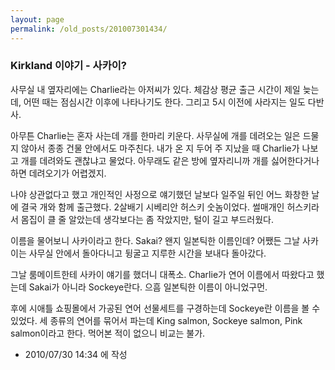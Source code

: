 ```yaml
---
layout: page
permalink: /old_posts/201007301434/
---
```


### Kirkland 이야기 - 사카이?

사무실 내 옆자리에는 Charlie라는 아저씨가 있다. 체감상 평균 출근 시간이 제일 늦는데, 어떤 때는 점심시간 이후에 나타나기도 한다. 그리고 5시 이전에 사라지는 일도 다반사.

아무튼 Charlie는 혼자 사는데 개를 한마리 키운다. 사무실에 개를 데려오는 일은 드물지 않아서 종종 건물 안에서도 마주친다. 내가 온 지 두어 주 지났을 때 Charlie가 나보고 개를 데려와도 괜찮냐고 물었다. 아무래도 같은 방에 옆자리니까 개를 싫어한다거나 하면 데려오기가 어렵겠지.

나야 상관없다고 했고 개인적인 사정으로 얘기했던 날보다 일주일 뒤인 어느 화창한 날에 결국 개와 함께 출근했다. 2살배기 시베리안 허스키 숫놈이었다. 썰매개인 허스키라서 몸집이 클 줄 알았는데 생각보다는 좀 작았지만, 털이 길고 부드러웠다.

이름을 물어보니 사카이라고 한다. Sakai? 왠지 일본틱한 이름인데? 어쨌든 그날 사카이는 사무실 안에서 돌아다니고 뒹굴고 지루한 시간을 보내다 돌아갔다.

그날 룸메이트한테 사카이 얘기를 했더니 대폭소. Charlie가 연어 이름에서 따왔다고 했는데 Sakai가 아니라 Sockeye란다. 으흠 일본틱한 이름이 아니었구먼.

후에 시애틀 쇼핑몰에서 가공된 연어 선물세트를 구경하는데 Sockeye란 이름을 볼 수 있었다. 세 종류의 연어를 묶어서 파는데 King salmon, Sockeye salmon, Pink salmon이라고 한다. 먹어본 적이 없으니 비교는 불가.




- 2010/07/30 14:34 에 작성